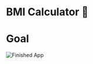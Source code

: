 

# BMI Calculator 💪

# Goal

![Finished App](https://github.com/londonappbrewery/Images/blob/master/bmi-calc-demo.gif)


